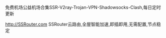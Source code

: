 免费机场公益机场合集SSR-V2ray-Trojan-VPN-Shadowsocks-Clash,每日定时更新


http://SSRouter.com SSRouter云路由,全屋智能加速,即插即用,无需配置,节点稳定
